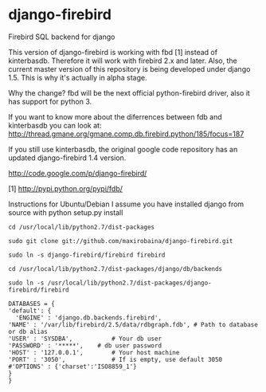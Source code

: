 django-firebird
===============

Firebird SQL backend for django

This version of django-firebird is working with fbd [1] instead of kinterbasdb. Therefore it will work with firebird 2.x and later.
Also, the current master version of this repository is being developed under django 1.5. This is why it's actually in alpha stage.

Why the change?
fbd will be the next official python-firebird driver, also it has support for python 3.

If you want to know more about the diferrences between fdb and kinterbasdb you can look at:
http://thread.gmane.org/gmane.comp.db.firebird.python/185/focus=187


If you still use kinterbasdb, the original google code repository has an updated django-firebird 1.4 version.

http://code.google.com/p/django-firebird/


[1] http://pypi.python.org/pypi/fdb/


Instructions for Ubuntu/Debian 
I assume you have installed django from source with python setup.py install 


    cd /usr/local/lib/python2.7/dist-packages

    sudo git clone git://github.com/maxirobaina/django-firebird.git

    sudo ln -s django-firebird/firebird firebird

    cd /usr/local/lib/python2.7/dist-packages/django/db/backends

    sudo ln -s /usr/local/lib/python2.7/dist-packages/django-firebird/firebird

    DATABASES = {
    'default': {
      'ENGINE' : 'django.db.backends.firebird',
    'NAME' : '/var/lib/firebird/2.5/data/rdbgraph.fdb', # Path to database or db alias
    'USER' : 'SYSDBA',           # Your db user
    'PASSWORD' : '*****',    # db user password
    'HOST' : '127.0.0.1',        # Your host machine
    'PORT' : '3050',             # If is empty, use default 3050
    #'OPTIONS' : {'charset':'ISO8859_1'}  
    }
    }
